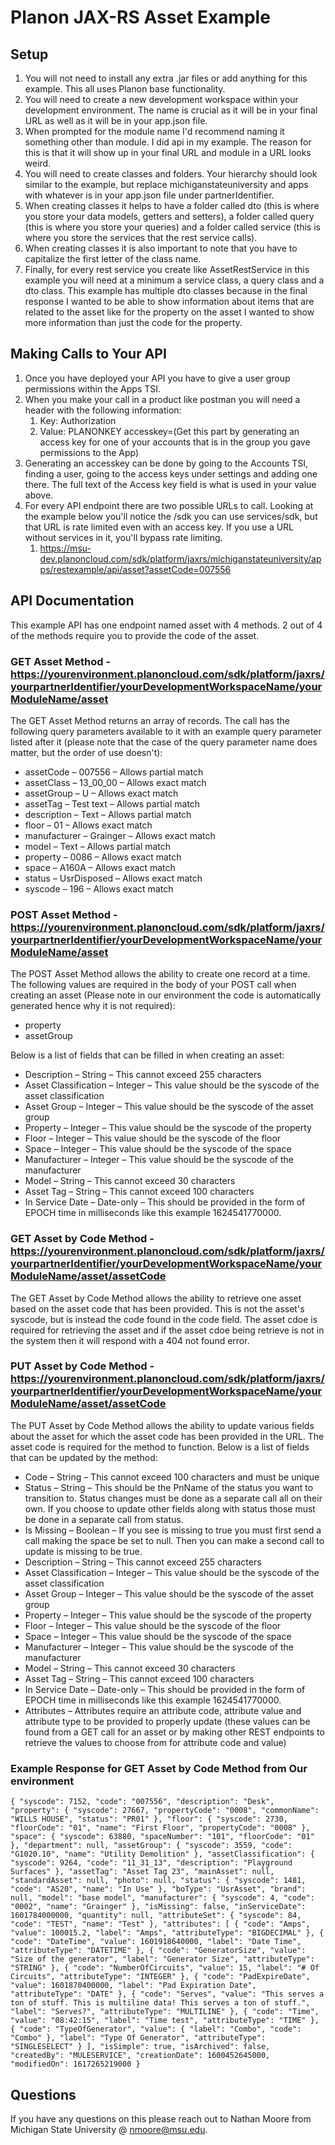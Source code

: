 # Planon JAX-RS Asset Example

## Setup

1. You will not need to install any extra .jar files or add anything for this example. This all uses Planon base functionality.
2. You will need to create a new development workspace within your development environment. The name is crucial as it will be in your final URL as well as it will be in your app.json file.
3. When prompted for the module name I'd recommend naming it something other than module. I did api in my example. The reason for this is that it will show up in your final URL and module in a URL looks weird.
4. You will need to create classes and folders. Your hierarchy should look similar to the example, but replace michiganstateuniversity and apps with whatever is in your app.json file under partnerIdentifier.
5. When creating classes it helps to have a folder called dto (this is where you store your data models, getters and setters), a folder called query (this is where you store your queries) and a folder called service (this is where you store the services that the rest service calls).
6. When creating classes it is also important to note that you have to capitalize the first letter of the class name.
7. Finally, for every rest service you create like AssetRestService in this example you will need at a minimum a service class, a query class and a dto class. This example has multiple dto classes because in the final response I wanted to be able to show information about items that are related to the asset like for the property on the asset I wanted to show more information than just the code for the property.

## Making Calls to Your API

1. Once you have deployed your API you have to give a user group permissions within the Apps TSI.
2. When you make your call in a product like postman you will need a header with the following information:
    1. Key: Authorization
    2. Value: PLANONKEY accesskey=(Get this part by generating an access key for one of your accounts that is in the group you gave permissions to the App) 
3. Generating an accesskey can be done by going to the Accounts TSI, finding a user, going to the access keys under settings and adding one there. The full text of the Access key field is what is used in your value above.
4. For every API endpoint there are two possible URLs to call. Looking at the example below you'll notice the /sdk you can use services/sdk, but that URL is rate limited even with an access key. If you use a URL without services in it, you'll bypass rate limiting.
    1. https://msu-dev.planoncloud.com/sdk/platform/jaxrs/michiganstateuniversity/apps/restexample/api/asset?assetCode=007556

## API Documentation

This example API has one endpoint named asset with 4 methods. 2 out of 4 of the methods require you to provide the code of the asset.

### GET Asset Method - https://yourenvironment.planoncloud.com/sdk/platform/jaxrs/yourpartnerIdentifier/yourDevelopmentWorkspaceName/yourModuleName/asset

The GET Asset Method returns an array of records. The call has the following query parameters available to it with an example query parameter listed after it (please note that the case of the query parameter name does matter, but the order of use doesn't):

- assetCode – 007556 – Allows partial match 
- assetClass – 13_00_00 – Allows exact match 
- assetGroup – U – Allows exact match 
- assetTag – Test text – Allows partial match 
- description – Text – Allows partial match 
- floor – 01 – Allows exact match 
- manufacturer – Grainger – Allows exact match 
- model – Text – Allows partial match 
- property – 0086 – Allows exact match 
- space – A160A – Allows exact match 
- status – UsrDisposed – Allows exact match 
- syscode – 196 – Allows exact match

### POST Asset Method - https://yourenvironment.planoncloud.com/sdk/platform/jaxrs/yourpartnerIdentifier/yourDevelopmentWorkspaceName/yourModuleName/asset

The POST Asset Method allows the ability to create one record at a time. The following values are required in the body of your POST call when creating an asset (Please note in our environment the code is automatically generated hence why it is not required):

- property 
- assetGroup 

Below is a list of fields that can be filled in when creating an asset:

- Description – String – This cannot exceed 255 characters 
- Asset Classification – Integer – This value should be the syscode of the asset classification
- Asset Group – Integer – This value should be the syscode of the asset group
- Property – Integer – This value should be the syscode of the property
- Floor – Integer – This value should be the syscode of the floor 
- Space – Integer – This value should be the syscode of the space
- Manufacturer – Integer – This value should be the syscode of the manufacturer
- Model – String – This cannot exceed 30 characters 
- Asset Tag – String – This cannot exceed 100 characters
- In Service Date – Date-only – This should be provided in the form of EPOCH time in milliseconds like this example 1624541770000. 

### GET Asset by Code Method - https://yourenvironment.planoncloud.com/sdk/platform/jaxrs/yourpartnerIdentifier/yourDevelopmentWorkspaceName/yourModuleName/asset/assetCode

The GET Asset by Code Method allows the ability to retrieve one asset based on the asset code that has been provided. This is not the asset's syscode, but is instead the code found in the code field. The asset cdoe is required for retrieving the asset and if the asset cdoe being retrieve is not in the system then it will respond with a 404 not found error.

### PUT Asset by Code Method - https://yourenvironment.planoncloud.com/sdk/platform/jaxrs/yourpartnerIdentifier/yourDevelopmentWorkspaceName/yourModuleName/asset/assetCode

The PUT Asset by Code Method allows the ability to update various fields about the asset for which the asset code has been provided in the URL. The asset code is required for the method to function. Below is a list of fields that can be updated by the method:

- Code – String – This cannot exceed 100 characters and must be unique 
- Status – String – This should be the PnName of the status you want to transition to. Status changes must be done as a separate call all on their own. If you choose to update other fields along with status those must be done in a separate call from status. 
- Is Missing – Boolean – If you see is missing to true you must first send a call making the space be set to null. Then you can make a second call to update is missing to be true.
- Description – String – This cannot exceed 255 characters 
- Asset Classification – Integer – This value should be the syscode of the asset classification
- Asset Group – Integer – This value should be the syscode of the asset group
- Property – Integer – This value should be the syscode of the property
- Floor – Integer – This value should be the syscode of the floor 
- Space – Integer – This value should be the syscode of the space
- Manufacturer – Integer – This value should be the syscode of the manufacturer
- Model – String – This cannot exceed 30 characters 
- Asset Tag – String – This cannot exceed 100 characters
- In Service Date – Date-only – This should be provided in the form of EPOCH time in milliseconds like this example 1624541770000. 
- Attributes – Attributes require an attribute code, attribute value and attribute type to be provided to properly update (these values can be found from a GET call for an asset or by making other REST endpoints to retrieve the values to choose from for attribute code and value)

### Example Response for GET Asset by Code Method from Our environment

`{
    "syscode": 7152,
    "code": "007556",
    "description": "Desk",
    "property": {
        "syscode": 27667,
        "propertyCode": "0008",
        "commonName": "WILLS HOUSE",
        "status": "PR01"
    },
    "floor": {
        "syscode": 2730,
        "floorCode": "01",
        "name": "First Floor",
        "propertyCode": "0008"
    },
    "space": {
        "syscode": 63880,
        "spaceNumber": "101",
        "floorCode": "01"
    },
    "department": null,
    "assetGroup": {
        "syscode": 3559,
        "code": "G1020.10",
        "name": "Utility Demolition"
    },
    "assetClassification": {
        "syscode": 9264,
        "code": "11_31_13",
        "description": "Playground Surfaces"
    },
    "assetTag": "Asset Tag 23",
    "mainAsset": null,
    "standardAsset": null,
    "photo": null,
    "status": {
        "syscode": 1481,
        "code": "AS20",
        "name": "In Use"
    },
    "boType": "UsrAsset",
    "brand": null,
    "model": "base model",
    "manufacturer": {
        "syscode": 4,
        "code": "0002",
        "name": "Grainger"
    },
    "isMissing": false,
    "inServiceDate": 1601784000000,
    "quantity": null,
    "attributeSet": {
        "syscode": 84,
        "code": "TEST",
        "name": "Test"
    },
    "attributes": [
        {
            "code": "Amps",
            "value": 100015.2,
            "label": "Amps",
            "attributeType": "BIGDECIMAL"
        },
        {
            "code": "DateTime",
            "value": 1601918640000,
            "label": "Date Time",
            "attributeType": "DATETIME"
        },
        {
            "code": "GeneratorSize",
            "value": "Size of the generator",
            "label": "Generator Size",
            "attributeType": "STRING"
        },
        {
            "code": "NumberOfCircuits",
            "value": 15,
            "label": "# Of Circuits",
            "attributeType": "INTEGER"
        },
        {
            "code": "PadExpireDate",
            "value": 1601870400000,
            "label": "Pad Expiration Date",
            "attributeType": "DATE"
        },
        {
            "code": "Serves",
            "value": "This serves a ton of stuff. This is multiline data! This serves a ton of stuff.",
            "label": "Serves?",
            "attributeType": "MULTILINE"
        },
        {
            "code": "Time",
            "value": "08:42:15",
            "label": "Time test",
            "attributeType": "TIME"
        },
        {
            "code": "TypeOfGenerator",
            "value": {
                "label": "Combo",
                "code": "Combo"
            },
            "label": "Type Of Generator",
            "attributeType": "SINGLESELECT"
        }
    ],
    "isSimple": true,
    "isArchived": false,
    "createdBy": "MULESERVICE",
    "creationDate": 1600452645000,
    "modifiedOn": 1617265219000
}`

## Questions
If you have any questions on this please reach out to Nathan Moore from Michigan State University @ nmoore@msu.edu.
